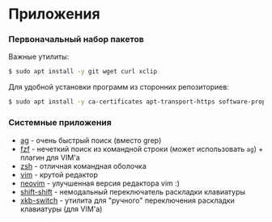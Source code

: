 # Приложения

### Первоначальный набор пакетов

Важные утилиты:

```bash
$ sudo apt install -y git wget curl xclip
```

Для удобной установки программ из сторонних репозиториев:

```bash
$ sudo apt install -y ca-certificates apt-transport-https software-properties-common
```

### Системные приложения

* [ag](https://github.com/ggreer/the_silver_searcher) - очень быстрый поиск (вместо grep)
* [fzf](fzf.md) - нечеткий поиск из командной строки (может использовать `ag`) + плагин для VIM'а
* [zsh](zsh.md) - отличная командная оболочка
* [vim](vim.md) - крутой редактор
* [neovim](neovim.md) - улучшенная версия редактора vim :)
* [shift-shift](shift-shift.md) - немодальный переключатель раскладки клавиатуры
* [xkb-switch](xkb-switch.md) - утилита для "ручного" переключения раскладки клавиатуры (для VIM'а)
